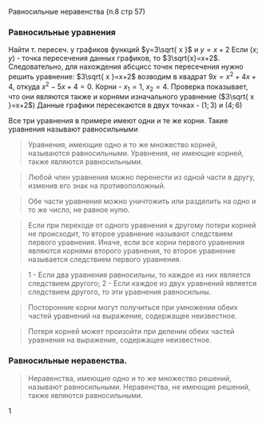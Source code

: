 Равносильные неравенства (п.8 стр 57)

### Равносильные уравнения
Найти т. пересеч. у графиков функций $y=3\sqrt{ x }$ и $y=x+2$
Если $(x;y)$ - точка пересечения данных графиков, то $3\sqrt{x}=x+2$. Следовательно, для нахождения абсцисс точек пересечения нужно решить уравнение:
$3\sqrt{ x }=x+2$
возводим в квадрат
$9x=x^2+4x+4$, откуда $x^2-5x+4=0$.
Корни - $x_{1}=1$, $x_{2}=4$. Проверка показывает, что они являются также и корнями изначального уравнение ($3\sqrt{ x }=x+2$)
Данные графики пересекаются в двух точках - $(1;3)$ и $(4;6)$

Все три уравнения в примере имеют одни и те же корни. Такие уравнения называют равносильными

> Уравнения, имеющие одно и то же множество корней, называются равносильными.
> Уравнения, не имеющие корней, также являются равносильными.

> Любой член уравнения можно перенести из одной части в другу, изменив его знак на противоположный.

> Обе части уравнения можно уничтожить или разделить на одно и то же число, не равное нулю.

> Если при переходе от одного уравнения к другому потери корней не происходит, то второе уравнение называют следствием первого уравнения. Иначе, если все корни первого уравнения являются корнями второго уравнения, то второе уравнение называется следствием первого уравнения.

> 1 - Если два уравнения равносильны, то каждое из них является следствием другого;
> 2 - Если каждое из двух уравнений является следствием другого, то эти уравнения равносильны.

> Посторонние корни могут получиться при умножении обеих частей уравнений на выражение, содержащее неизвестное.

> Потеря корней может произойти при делении обеих частей уравнения на выражение, содержащее неизвестное.


### Равносильные неравенства.

> Неравенства, имеющие одно и то же множество решений, называют равносильными. Неравенства, не имеющие решений, также являются равносильными.

1